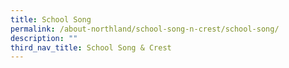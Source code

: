 ```yaml
---
title: School Song
permalink: /about-northland/school-song-n-crest/school-song/
description: ""
third_nav_title: School Song & Crest
---
```

